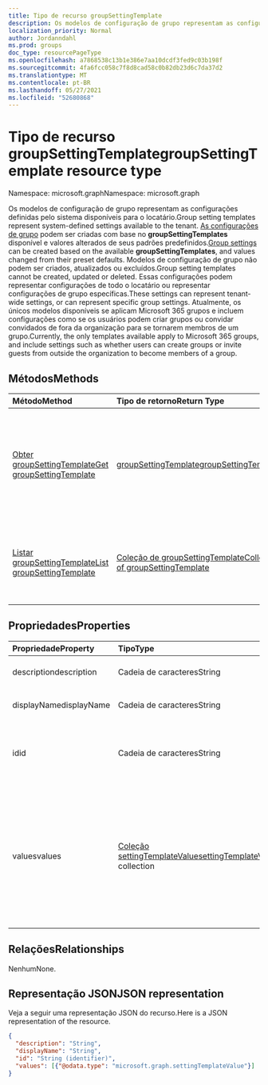 ```yaml
---
title: Tipo de recurso groupSettingTemplate
description: Os modelos de configuração de grupo representam as configurações definidas pelo sistema disponíveis para o locatário.
localization_priority: Normal
author: Jordanndahl
ms.prod: groups
doc_type: resourcePageType
ms.openlocfilehash: a7868538c13b1e386e7aa10dcdf3fed9c03b198f
ms.sourcegitcommit: 4fa6fcc058c7f8d8cad58c0b82db23d6c7da37d2
ms.translationtype: MT
ms.contentlocale: pt-BR
ms.lasthandoff: 05/27/2021
ms.locfileid: "52680868"
---
```

# <a name="groupsettingtemplate-resource-type"></a><span data-ttu-id="7c29f-103">Tipo de recurso groupSettingTemplate</span><span class="sxs-lookup"><span data-stu-id="7c29f-103">groupSettingTemplate resource type</span></span>

<span data-ttu-id="7c29f-104">Namespace: microsoft.graph</span><span class="sxs-lookup"><span data-stu-id="7c29f-104">Namespace: microsoft.graph</span></span>

<span data-ttu-id="7c29f-105">Os modelos de configuração de grupo representam as configurações definidas pelo sistema disponíveis para o locatário.</span><span class="sxs-lookup"><span data-stu-id="7c29f-105">Group setting templates represent system-defined settings available to the tenant.</span></span> <span data-ttu-id="7c29f-106">[As configurações de grupo](groupsetting.md) podem ser criadas com base no **groupSettingTemplates** disponível e valores alterados de seus padrões predefinidos.</span><span class="sxs-lookup"><span data-stu-id="7c29f-106">[Group settings](groupsetting.md) can be created based on the available **groupSettingTemplates**, and values changed from their preset defaults.</span></span> <span data-ttu-id="7c29f-107">Modelos de configuração de grupo não podem ser criados, atualizados ou excluídos.</span><span class="sxs-lookup"><span data-stu-id="7c29f-107">Group setting templates cannot be created, updated or deleted.</span></span> <span data-ttu-id="7c29f-108">Essas configurações podem representar configurações de todo o locatário ou representar configurações de grupo específicas.</span><span class="sxs-lookup"><span data-stu-id="7c29f-108">These settings can represent tenant-wide settings, or can represent specific group settings.</span></span> <span data-ttu-id="7c29f-109">Atualmente, os únicos modelos disponíveis se aplicam Microsoft 365 grupos e incluem configurações como se os usuários podem criar grupos ou convidar convidados de fora da organização para se tornarem membros de um grupo.</span><span class="sxs-lookup"><span data-stu-id="7c29f-109">Currently, the only templates available apply to Microsoft 365 groups, and include settings such as whether users can create groups or invite guests from outside the organization to become members of a group.</span></span>

## <a name="methods"></a><span data-ttu-id="7c29f-110">Métodos</span><span class="sxs-lookup"><span data-stu-id="7c29f-110">Methods</span></span>

| <span data-ttu-id="7c29f-111">Método</span><span class="sxs-lookup"><span data-stu-id="7c29f-111">Method</span></span> | <span data-ttu-id="7c29f-112">Tipo de retorno</span><span class="sxs-lookup"><span data-stu-id="7c29f-112">Return Type</span></span> | <span data-ttu-id="7c29f-113">Descrição</span><span class="sxs-lookup"><span data-stu-id="7c29f-113">Description</span></span> |
|:---------------|:--------|:----------|
|[<span data-ttu-id="7c29f-114">Obter groupSettingTemplate</span><span class="sxs-lookup"><span data-stu-id="7c29f-114">Get groupSettingTemplate</span></span>](../api/groupsettingtemplate-get.md) | [<span data-ttu-id="7c29f-115">groupSettingTemplate</span><span class="sxs-lookup"><span data-stu-id="7c29f-115">groupSettingTemplate</span></span>](groupsettingtemplate.md) | <span data-ttu-id="7c29f-116">Leia as propriedades específicas de um dos objetos groupSettingTemplate definidos pelo sistema.</span><span class="sxs-lookup"><span data-stu-id="7c29f-116">Read the specific properties of one of the system defined groupSettingTemplate objects.</span></span> |
|[<span data-ttu-id="7c29f-117">Listar groupSettingTemplate</span><span class="sxs-lookup"><span data-stu-id="7c29f-117">List groupSettingTemplate</span></span>](../api/groupsettingtemplate-list.md) | [<span data-ttu-id="7c29f-118">Coleção de groupSettingTemplate</span><span class="sxs-lookup"><span data-stu-id="7c29f-118">Collection of groupSettingTemplate</span></span>](groupsettingtemplate.md) |<span data-ttu-id="7c29f-119">Listar todos os objetos groupSettingTemplate definidos pelo sistema.</span><span class="sxs-lookup"><span data-stu-id="7c29f-119">List all of the system defined groupSettingTemplate objects.</span></span>|

## <a name="properties"></a><span data-ttu-id="7c29f-120">Propriedades</span><span class="sxs-lookup"><span data-stu-id="7c29f-120">Properties</span></span>

| <span data-ttu-id="7c29f-121">Propriedade</span><span class="sxs-lookup"><span data-stu-id="7c29f-121">Property</span></span> | <span data-ttu-id="7c29f-122">Tipo</span><span class="sxs-lookup"><span data-stu-id="7c29f-122">Type</span></span> | <span data-ttu-id="7c29f-123">Descrição</span><span class="sxs-lookup"><span data-stu-id="7c29f-123">Description</span></span> |
|:---------------|:--------|:----------|
|<span data-ttu-id="7c29f-124">description</span><span class="sxs-lookup"><span data-stu-id="7c29f-124">description</span></span>|<span data-ttu-id="7c29f-125">Cadeia de caracteres</span><span class="sxs-lookup"><span data-stu-id="7c29f-125">String</span></span>| <span data-ttu-id="7c29f-126">Descrição do modelo.</span><span class="sxs-lookup"><span data-stu-id="7c29f-126">Description of the template.</span></span> |
|<span data-ttu-id="7c29f-127">displayName</span><span class="sxs-lookup"><span data-stu-id="7c29f-127">displayName</span></span>|<span data-ttu-id="7c29f-128">Cadeia de caracteres</span><span class="sxs-lookup"><span data-stu-id="7c29f-128">String</span></span>| <span data-ttu-id="7c29f-129">Nome de exibição do modelo.</span><span class="sxs-lookup"><span data-stu-id="7c29f-129">Display name of the template.</span></span> |
|<span data-ttu-id="7c29f-130">id</span><span class="sxs-lookup"><span data-stu-id="7c29f-130">id</span></span>|<span data-ttu-id="7c29f-131">Cadeia de caracteres</span><span class="sxs-lookup"><span data-stu-id="7c29f-131">String</span></span>| <span data-ttu-id="7c29f-132">Identificador exclusivo do modelo.</span><span class="sxs-lookup"><span data-stu-id="7c29f-132">Unique identifier for the template.</span></span> <span data-ttu-id="7c29f-133">Somente leitura.</span><span class="sxs-lookup"><span data-stu-id="7c29f-133">Read-only.</span></span>|
|<span data-ttu-id="7c29f-134">values</span><span class="sxs-lookup"><span data-stu-id="7c29f-134">values</span></span>|<span data-ttu-id="7c29f-135">[Coleção settingTemplateValue](settingtemplatevalue.md)</span><span class="sxs-lookup"><span data-stu-id="7c29f-135">[settingTemplateValue](settingtemplatevalue.md) collection</span></span>| <span data-ttu-id="7c29f-136">Coleção de settingTemplateValues que lista o conjunto de configurações, padrões e tipos disponíveis que comem esse modelo.</span><span class="sxs-lookup"><span data-stu-id="7c29f-136">Collection of settingTemplateValues that list the set of available settings, defaults and types that make up this template.</span></span> |

## <a name="relationships"></a><span data-ttu-id="7c29f-137">Relações</span><span class="sxs-lookup"><span data-stu-id="7c29f-137">Relationships</span></span>

<span data-ttu-id="7c29f-138">Nenhum</span><span class="sxs-lookup"><span data-stu-id="7c29f-138">None.</span></span>


## <a name="json-representation"></a><span data-ttu-id="7c29f-139">Representação JSON</span><span class="sxs-lookup"><span data-stu-id="7c29f-139">JSON representation</span></span>

<span data-ttu-id="7c29f-140">Veja a seguir uma representação JSON do recurso.</span><span class="sxs-lookup"><span data-stu-id="7c29f-140">Here is a JSON representation of the resource.</span></span>

<!--{
  "blockType": "resource",
  "openType": true,
  "optionalProperties": [],
  "keyProperty": "id",
  "baseType": "microsoft.graph.directoryObject",
  "@odata.type": "microsoft.graph.groupSettingTemplate"
}-->

```json
{
  "description": "String",
  "displayName": "String",
  "id": "String (identifier)",
  "values": [{"@odata.type": "microsoft.graph.settingTemplateValue"}]
}

```


<!-- uuid: 8fcb5dbc-d5aa-4681-8e31-b001d5168d79
2015-10-25 14:57:30 UTC -->
<!-- {
  "type": "#page.annotation",
  "description": "groupSettingTemplate resource",
  "keywords": "",
  "section": "documentation",
  "tocPath": ""
}-->

